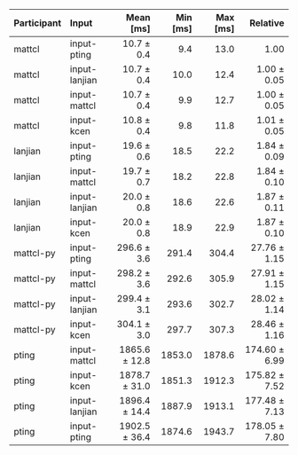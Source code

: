 | Participant | Input | Mean [ms] | Min [ms] | Max [ms] | Relative |
|:---|:---|---:|---:|---:|---:|
| mattcl | input-pting | 10.7 ± 0.4 | 9.4 | 13.0 | 1.00 |
| mattcl | input-lanjian | 10.7 ± 0.4 | 10.0 | 12.4 | 1.00 ± 0.05 |
| mattcl | input-mattcl | 10.7 ± 0.4 | 9.9 | 12.7 | 1.00 ± 0.05 |
| mattcl | input-kcen | 10.8 ± 0.4 | 9.8 | 11.8 | 1.01 ± 0.05 |
| lanjian | input-pting | 19.6 ± 0.6 | 18.5 | 22.2 | 1.84 ± 0.09 |
| lanjian | input-mattcl | 19.7 ± 0.7 | 18.2 | 22.8 | 1.84 ± 0.10 |
| lanjian | input-lanjian | 20.0 ± 0.8 | 18.6 | 22.6 | 1.87 ± 0.11 |
| lanjian | input-kcen | 20.0 ± 0.8 | 18.9 | 22.9 | 1.87 ± 0.10 |
| mattcl-py | input-pting | 296.6 ± 3.6 | 291.4 | 304.4 | 27.76 ± 1.15 |
| mattcl-py | input-mattcl | 298.2 ± 3.6 | 292.6 | 305.9 | 27.91 ± 1.15 |
| mattcl-py | input-lanjian | 299.4 ± 3.1 | 293.6 | 302.7 | 28.02 ± 1.14 |
| mattcl-py | input-kcen | 304.1 ± 3.0 | 297.7 | 307.3 | 28.46 ± 1.16 |
| pting | input-mattcl | 1865.6 ± 12.8 | 1853.0 | 1878.6 | 174.60 ± 6.99 |
| pting | input-kcen | 1878.7 ± 31.0 | 1851.3 | 1912.3 | 175.82 ± 7.52 |
| pting | input-lanjian | 1896.4 ± 14.4 | 1887.9 | 1913.1 | 177.48 ± 7.13 |
| pting | input-pting | 1902.5 ± 36.4 | 1874.6 | 1943.7 | 178.05 ± 7.80 |
